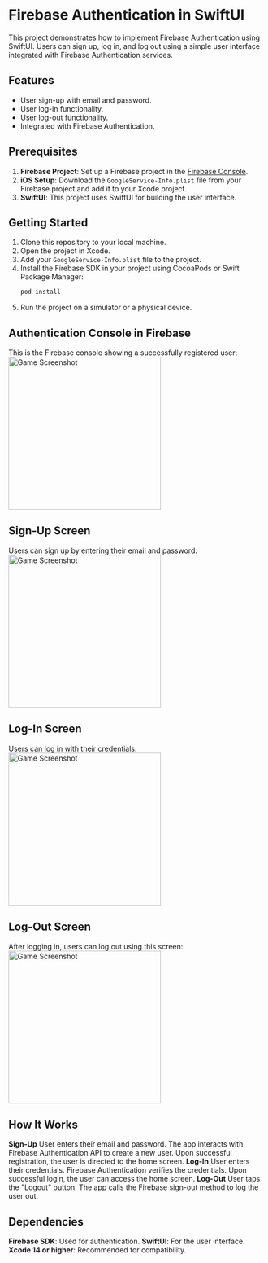 # Firebase Authentication in SwiftUI

This project demonstrates how to implement Firebase Authentication using SwiftUI. Users can sign up, log in, and log out using a simple user interface integrated with Firebase Authentication services.

## Features
- User sign-up with email and password.
- User log-in functionality.
- User log-out functionality.
- Integrated with Firebase Authentication.

## Prerequisites
1. **Firebase Project**: Set up a Firebase project in the [Firebase Console](https://console.firebase.google.com/).
2. **iOS Setup**: Download the `GoogleService-Info.plist` file from your Firebase project and add it to your Xcode project.
3. **SwiftUI**: This project uses SwiftUI for building the user interface.

## Getting Started
1. Clone this repository to your local machine.
2. Open the project in Xcode.
3. Add your `GoogleService-Info.plist` file to the project.
4. Install the Firebase SDK in your project using CocoaPods or Swift Package Manager:
   ```bash
   pod install
5. Run the project on a simulator or a physical device.

## Authentication Console in Firebase
This is the Firebase console showing a successfully registered user:
<img src="screenshot/1.jpg" alt="Game Screenshot" width="300"/>

## Sign-Up Screen
Users can sign up by entering their email and password:
<img src="screenshot/2.jpg" alt="Game Screenshot" width="300"/>

## Log-In Screen
Users can log in with their credentials:
<img src="screenshot/4.jpg" alt="Game Screenshot" width="300"/>

## Log-Out Screen
After logging in, users can log out using this screen:
<img src="screenshot/3.jpg" alt="Game Screenshot" width="300"/>

## How It Works
**Sign-Up**
User enters their email and password.
The app interacts with Firebase Authentication API to create a new user.
Upon successful registration, the user is directed to the home screen.
**Log-In**
User enters their credentials.
Firebase Authentication verifies the credentials.
Upon successful login, the user can access the home screen.
**Log-Out**
User taps the "Logout" button.
The app calls the Firebase sign-out method to log the user out.

## Dependencies
**Firebase SDK**: Used for authentication.
**SwiftUI**: For the user interface.
**Xcode 14 or higher**: Recommended for compatibility.

